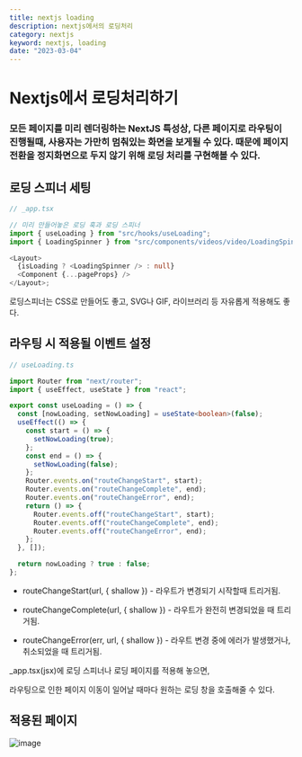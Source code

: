 ```yaml
---
title: nextjs loading
description: nextjs에서의 로딩처리
category: nextjs
keyword: nextjs, loading
date: "2023-03-04"
---
```


# Nextjs에서 로딩처리하기

### 모든 페이지를 미리 렌더링하는 NextJS 특성상, 다른 페이지로 라우팅이 진행될때, 사용자는 가만히 멈춰있는 화면을 보게될 수 있다. 때문에 페이지 전환을 정지화면으로 두지 않기 위해 로딩 처리를 구현해볼 수 있다.

## 로딩 스피너 세팅

```typescript
// _app.tsx

// 미리 만들어놓은 로딩 훅과 로딩 스피너
import { useLoading } from "src/hooks/useLoading";
import { LoadingSpinner } from "src/components/videos/video/LoadingSpinner";

<Layout>
  {isLoading ? <LoadingSpinner /> : null}
  <Component {...pageProps} />
</Layout>;
```

로딩스피너는 CSS로 만들어도 좋고, SVG나 GIF, 라이브러리 등 자유롭게 적용해도 좋다.

## 라우팅 시 적용될 이벤트 설정

```typescript
// useLoading.ts

import Router from "next/router";
import { useEffect, useState } from "react";

export const useLoading = () => {
  const [nowLoading, setNowLoading] = useState<boolean>(false);
  useEffect(() => {
    const start = () => {
      setNowLoading(true);
    };
    const end = () => {
      setNowLoading(false);
    };
    Router.events.on("routeChangeStart", start);
    Router.events.on("routeChangeComplete", end);
    Router.events.on("routeChangeError", end);
    return () => {
      Router.events.off("routeChangeStart", start);
      Router.events.off("routeChangeComplete", end);
      Router.events.off("routeChangeError", end);
    };
  }, []);

  return nowLoading ? true : false;
};
```

- routeChangeStart(url, { shallow }) - 라우트가 변경되기 시작할때 트리거됨.

- routeChangeComplete(url, { shallow }) - 라우트가 완전히 변경되었을 때 트리거됨.

- routeChangeError(err, url, { shallow }) - 라우트 변경 중에 에러가 발생했거나, 취소되었을 때 트리거됨.

\_app.tsx(jsx)에 로딩 스피너나 로딩 페이지를 적용해 놓으면,

라우팅으로 인한 페이지 이동이 일어날 때마다 원하는 로딩 창을 호출해줄 수 있다.

## 적용된 페이지

![image](https://blog.kakaocdn.net/dn/cWz72g/btrSmvngm4A/hgKg4FviDpAqQk5U6kGHXK/img.gif)
